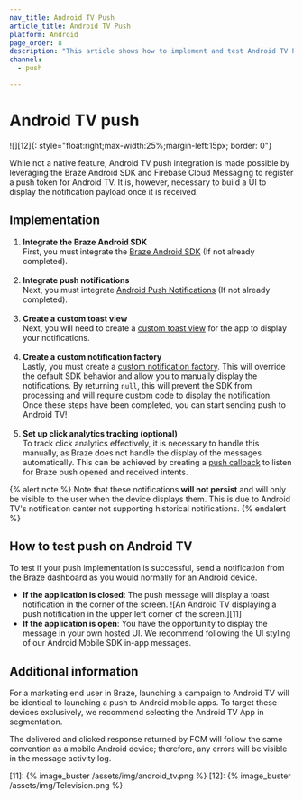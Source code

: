 ```yaml
---
nav_title: Android TV Push
article_title: Android TV Push
platform: Android
page_order: 8
description: "This article shows how to implement and test Android TV Push."
channel:
  - push

---
```


# Android TV push
![][12]{: style="float:right;max-width:25%;margin-left:15px; border: 0"}

While not a native feature, Android TV push integration is made possible by leveraging the Braze Android SDK and Firebase Cloud Messaging to register a push token for Android TV. It is, however, necessary to build a UI to display the notification payload once it is received.

## Implementation

1. **Integrate the Braze Android SDK**<br>
First, you must integrate the [Braze Android SDK][6] (If not already completed).<br><br>
2. **Integrate push notifications**<br>
Next, you must integrate [Android Push Notifications][10] (If not already completed).<br><br>
1. **Create a custom toast view**<br>
Next, you will need to create a [custom toast view][9] for the app to display your notifications.<br><br>
4. **Create a custom notification factory**<br>
Lastly, you must create a [custom notification factory][8]. This will override the default SDK behavior and allow you to manually display the notifications. By returning `null`, this will prevent the SDK from processing and will require custom code to display the notification. Once these steps have been completed, you can start sending push to Android TV!<br><br>
5. **Set up click analytics tracking (optional)**<br>
To track click analytics effectively, it is necessary to handle this manually, as Braze does not handle the display of the messages automatically. This can be achieved by creating a [push callback][7] to listen for Braze push opened and received intents.

{% alert note %}
Note that these notifications **will not persist** and will only be visible to the user when the device displays them. This is due to Android TV's notification center not supporting historical notifications.
{% endalert %} 

## How to test push on Android TV

To test if your push implementation is successful, send a notification from the Braze dashboard as you would normally for an Android device.

- **If the application is closed**: The push message will display a toast notification in the corner of the screen.
![An Android TV displaying a push notification in the upper left corner of the screen.][11]
- **If the application is open**: You have the opportunity to display the message in your own hosted UI. We recommend following the UI styling of our Android Mobile SDK in-app messages.

## Additional information
For a marketing end user in Braze, launching a campaign to Android TV will be identical to launching a push to Android mobile apps. To target these devices exclusively, we recommend selecting the Android TV App in segmentation. 

The delivered and clicked response returned by FCM will follow the same convention as a mobile Android device; therefore, any errors will be visible in the message activity log.

[6]: {{site.baseurl}}/developer_guide/platform_integration_guides/android/initial_sdk_setup/android_sdk_integration/?redirected=true
[7]: {{site.baseurl}}/developer_guide/platform_integration_guides/android/push_notifications/android/integration/standard_integration/#android-push-listener-callback
[8]: {{site.baseurl}}/developer_guide/platform_integration_guides/android/push_notifications/android/integration/standard_integration/#custom-displaying-notifications
[9]: https://developer.android.com/guide/topics/ui/notifiers/toasts#CustomToastView
[10]: {{site.baseurl}}/developer_guide/platform_integration_guides/android/push_notifications/android/integration/standard_integration/
[11]: {% image_buster /assets/img/android_tv.png %}
[12]: {% image_buster /assets/img/Television.png %}
